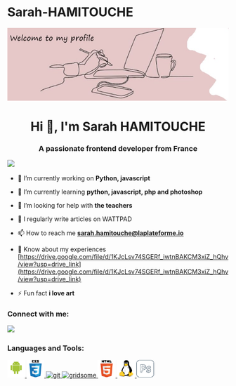 # Sarah-HAMITOUCHE

![img](banniere.jpg)
<h1 align="center">Hi 👋, I'm Sarah HAMITOUCHE</h1>

<h3 align="center">A passionate frontend developer from France</h3>
<img class="photo" src="![58e6ea3bf241bc66143291f8d34059c2](https://github.com/user-attachments/assets/8b9fef95-4568-493d-b53c-aeb486d81bab)">


- 🔭 I’m currently working on **Python, javascript**

- 🌱 I’m currently learning **python, javascript, php and photoshop**

- 🤝 I’m looking for help with **the teachers**

- 📝 I regularly write articles on WATTPAD

- 📫 How to reach me **sarah.hamitouche@laplateforme.io**

- 📄 Know about my experiences [https://drive.google.com/file/d/1KJcLsv74SGERf_iwtnBAKCM3xiZ_hQhv/view?usp=drive_link](https://drive.google.com/file/d/1KJcLsv74SGERf_iwtnBAKCM3xiZ_hQhv/view?usp=drive_link)

- ⚡ Fun fact **i love art**

<h3 align="left">Connect with me:</h3>
<img src="![OIP (8)](https://github.com/user-attachments/assets/f2e351c4-d5e7-435e-a3e1-596798ecc072)">

<h3 align="left">Languages and Tools:</h3>
<p align="left"> <a href="https://developer.android.com" target="_blank" rel="noreferrer"> <img src="https://raw.githubusercontent.com/devicons/devicon/master/icons/android/android-original-wordmark.svg" alt="android" width="40" height="40"/> </a> <a href="https://www.w3schools.com/css/" target="_blank" rel="noreferrer"> <img src="https://raw.githubusercontent.com/devicons/devicon/master/icons/css3/css3-original-wordmark.svg" alt="css3" width="40" height="40"/> </a> <a href="https://git-scm.com/" target="_blank" rel="noreferrer"> <img src="https://www.vectorlogo.zone/logos/git-scm/git-scm-icon.svg" alt="git" width="40" height="40"/> </a> <a href="https://gridsome.org/" target="_blank" rel="noreferrer"> <img src="https://www.vectorlogo.zone/logos/gridsome/gridsome-icon.svg" alt="gridsome" width="40" height="40"/> </a> <a href="https://www.w3.org/html/" target="_blank" rel="noreferrer"> <img src="https://raw.githubusercontent.com/devicons/devicon/master/icons/html5/html5-original-wordmark.svg" alt="html5" width="40" height="40"/> </a> <a href="https://www.linux.org/" target="_blank" rel="noreferrer"> <img src="https://raw.githubusercontent.com/devicons/devicon/master/icons/linux/linux-original.svg" alt="linux" width="40" height="40"/> </a> <a href="https://www.photoshop.com/en" target="_blank" rel="noreferrer"> <img src="https://raw.githubusercontent.com/devicons/devicon/master/icons/photoshop/photoshop-line.svg" alt="photoshop" width="40" height="40"/> </a> </p>

